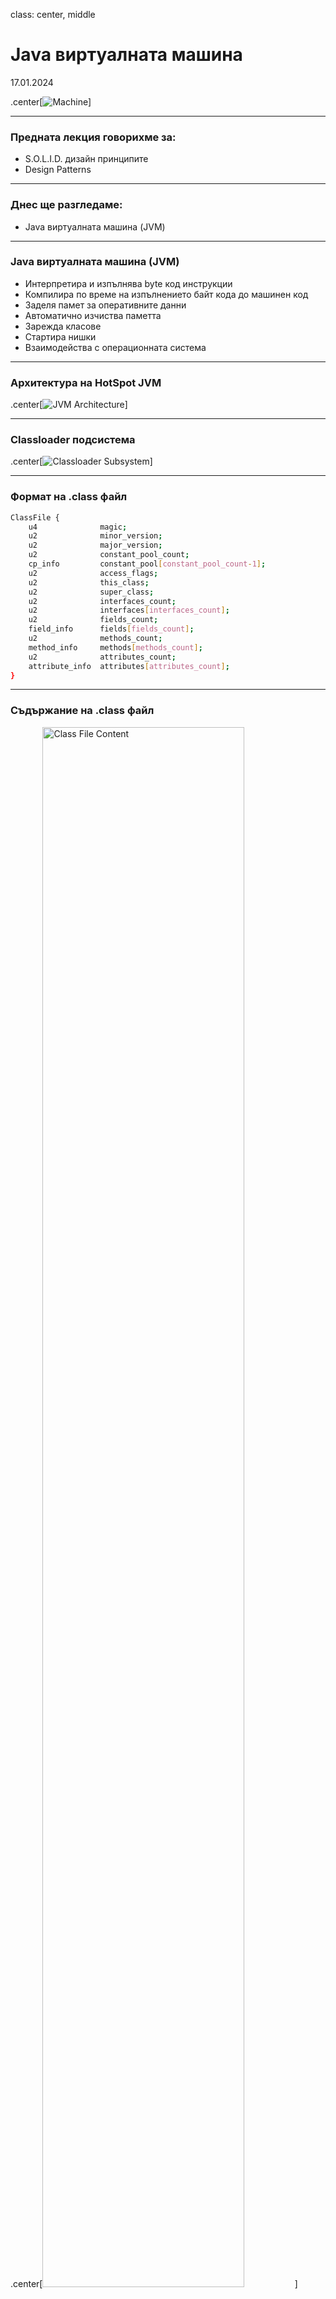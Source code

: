 class: center, middle

# Java виртуалната машина

17.01.2024

.center[![Machine](images/13.1-machine.png)]

---

### Предната лекция говорихме за:

- S.O.L.I.D. дизайн принципите
- Design Patterns

---

### Днес ще разгледаме:

- Java виртуалната машина (JVM)

---

### Java виртуалната машина (JVM)

- Интерпретира и изпълнява byte код инструкции
- Компилира по време на изпълнението байт кода до машинен код
- Заделя памет за оперативните данни
- Автоматично изчиства паметта
- Зарежда класове
- Стартира нишки
- Взаимодейства с операционната система

---

### Архитектура на HotSpot JVM

.center[![JVM Architecture](images/13.2-jvm-overall-architecture.png)]

---

### Classloader подсистема

.center[![Classloader Subsystem](images/13.3-classloader-subsystem.png)]

---

### Формат на .class файл

```bash
ClassFile {
    u4              magic;
    u2              minor_version;
    u2              major_version;
    u2              constant_pool_count;
    cp_info         constant_pool[constant_pool_count-1];
    u2              access_flags;
    u2              this_class;
    u2              super_class;
    u2              interfaces_count;
    u2              interfaces[interfaces_count];
    u2              fields_count;
    field_info      fields[fields_count];
    u2              methods_count;
    method_info     methods[methods_count];
    u2              attributes_count;
    attribute_info  attributes[attributes_count];
}
```

---

### Съдържание на .class файл

.center[<img src="images/13.4-class-file-hex.png" alt="Class File Content" width="80%" height="80%">]

---

### Фази на зареждане на класа

- Зареждане
- Свързване
- Инициализация

---

### Runtime Data подсистема

.center[![Runtime Data Subsystem](images/13.5-runtime-data-subsystem.png)]

---

### Организация на паметта

.center[![Memory Organization](images/13.6-jvm-memory.png)]

---

### Паметта по време на изпълнение на метод

<br>

.center[![Memory During Method Call](images/13.7-memory-during-method-execution.png)]

---

### Execution подсистема

.center[![Execution Subsystem](images/13.8-execution-subsystem.png)]

---

### Execution подсистема

- Създава инстанция на обектите в heap-a
- Инициализира статичните и нестатичните член-данни на обекта
- Добавя и маха stack frames в Java стека
- Актуализира PC регистъра със следващата инструкция за изпълнение
- Поддържа native метод стека
- Брои извикванията на методи и оптимизира най-често извикваните*
- Финализира обекти
- Стартира garbage collection
- Терминира приложението

---

### Just-In-Time (JIT) компилатор

- Стартира се автоматично при наличие на определени обстоятелства, например многократно изпълнение на дадено парче код ("hot spot")
- Генерира машинен код
- Ако компилиран код вика некомпилиран, изпълнението се връща на интерпретатора
- Компилиран код може да бъде де-оптимизиран до интерпретиран
- Изполва runtime profiling данни, за да взима решения за оптимизация

---

### Just-In-Time (JIT) компилатор - оптимизации

- пренареждане на операции
- премахване на проверки за null
- предсказване на вероятния път на разклонение (branch prediction)
- loop unrolling
- inlining на методи
- елиминиране на dead код
- common subexpression elimination
- type specialization
- escape analysis
- ...

---

### Изпълнение на Java програма

1. Parse-ват се параметрите на командната линия
2. Заделя се паметта
3. Прочитат се environment променливите
4. Открива се главният клас (main class)
5. Създава се и се инициализира виртуалната машина
6. Зарежда се главният клас
7. Изпълнява се неговият main метод
8. Когато изпълнението му свърши, се подава връщания от него резултат
9. Унищожава се виртуалната машина

---

class: center, middle

## Garbage Collection

---

### Преди създаването на JVM-a...

- Програмистите сами се грижeли за паметта, която ползват
- и се борили с цял клас от грешки, които могат да бъдат допуснати
- Чрез Garbage Collection (GC), самата JVM се грижи за паметта, която е заделила за нас

---

### Garbage Collection

- Java обектите имат живот...
    - някои дълъг, други кратък
- Те живеят в паметта, която виртуалната машина е запазила (heap)
    - -Xmx:2g
- Какво става като се напълни heap-ът?
- Трябва да изхвърлим "боклука"
- От ефективността на GC зависи responsiveness-ът и throughput-ът на приложението

---

### Garbage Collection

- Не всеки момент е подходящ за GC
- Виртуалната машина се грижи да избере момент, в който е безопасно
- Например, когато не тече заделяне на памет за нови обекти (т.нар. *safe points*)
- Stop-the-world проблем

---

### Кои обекти са "боклук"?

- Обекти, до които никой "жив" обект няма връзка.
- GC процесът гарантира, че никой "жив" обект няма да бъде събран, но няма гаранция, че "умрелите" обекти ще бъдат събрани веднага
- Предизвикателството пред GC е да открие кой обект е "жив"

---

### Reference counting GC

- Ранна и интуитивна техника
- Тези GC следят колко референции сочат към даден обект
- Когато броят им стане 0, паметта веднага се освобождава
- Ползва се в езици като PHP и Perl. Java разчита на по-advanced подходи

---

### Reference counting GC - проблеми

- Oсновната трудност е да се поддържат връзките актуални
- Сложно се справят с циклични референции между обекти

<br>

.center[![Circular Reference](images/13.9-circular-reference.png)]

---

### Tracing GC

- Базират се на идеята, че можем да открием всички активни обекти като вървим по графа от връзки
    - Съставя се начално множество сигурни активни обекти (roots), чрез анализ на регистрите, глобалните полета, статичните полета и други
    - След това се обхожда всичко, свързано с root обектите, и се отбелязва като активно
    - Останала заета неотбелязана памет се освобождава

.center[<img src="images/13.10-tracing-gc.png" alt="Tracing GC" width="40%" height="40%">]

---

### Tracing GC

- Предимство: справят се лесно с циклични структури
- Недостатък: фазата на отбелязване предизвиква изчакване (stop-the-world)
- Най-популярния избор за подход при имплементация на GC
- Използват се широко и са доказани в продуктивни условия

---

### Техники за tracing GC

- Mark-sweep-compact
- Mark-copy

---

### Mark-sweep-compact GC

- Състои се от три фази:
    - Mark: отбелязва с по един bit всички активни обекти, обикаляйки heap-a по референциите
    - Sweep: обикаля целия heap и паметта, която не е отбелязана, може да се ползва (freelists)
    - Compact: паметта се дефрагментира

.center[<img src="images/13.11-mark-sweep-compact-gc.png" alt="Mark Sweep Compact GC" width="40%" height="40%">]

---

### Mark-sweep-compact GC

- Mark фазата е зависима от количеството активни обекти в heap-a
- Sweep фазата е зависима от размера на целия heap
- Тъй като GC чака и двете да приключат, това би могло да доведе до сериозни паузи
- Истинското предизвикателство обаче не е garbage collection-ът, а фрагментацията на паметта и нуждата от compaction
    - обектите се местят в паметта, за да се освободят по-големи парчета памет
    - stop-the-world операция ⇨ влияе на performance-a
    - Колкото по-популярен е даден обект, толкова по-голяма e паузата, защото трябва да се update-нат всички референции към всеки преместен обект

---

### Mark-copy GC

- Heap-ът се разделя на две равни половини: "from" и "to"
- Текущият "to" регион се държи винаги напълно празен
- Всички заделяния на памет се случват във "from" региона, докато не се запълни
- При стартиране на GC:
    - обхождат се всички достижими обекти
    - всички достигнати (т.е. живи) обекти се местят от "from" региона в "to"
    - после GC обръща ролите на "from" и "to" регионите

.center[![Copying GC](images/13.14-copying-gc.png)]

---

### Mark-copy GC

- Предимства
    - обектите са компактни: няма фрагментация
    - при GC се обхождат само "живите" обекти, които в общия случай са малка част от всички обекти
- Недостатъци
    - stop-the-world
    - неефикасни откъм памет

---

### Generational GC

- Повечето обекти умират... млади (*Generational Hypothesis of Garbage Collection*)
- Heap-ът се разделя на части (*генерации*) - най-често две (*young* и *old*)
- Обектите преминават от младото към старото поколение, ако са оцелели след определено време или брой GCs
- Времето за GC на младата генерация е по-кратко, защото тя обикновено е много по-малка 

---

### GC в Java

- Two-region GC
    - Серийни
    - Паралелни
    - Concurrent Mark-Sweep (CMS)
- Multi-region GC
    - Garbage First

---

### Serial, Parallel & Concurrent Mark-Sweep GC

.center[<img src="images/13.16-serial-parallel-concurrent-gc.png" alt="Serial Parallel CMS GC" width="80%" height="80%">]

---

### Фактори за избор на GC

- throughput
- latency
- footprint

---

### Two-region GC

- Паметта е разделена на два региона: *Young* и *Old* (*Tenured*)
- *Young* регионът има три части: *Eden* и два (еднакви) *Survivor* области
- Нови обекти се създават в *Еden* space-а
- Когато *Eden* се напълни, обектите отиват в празния *Survivor* space
- Когато *Survivor* се напълни, оцелелите обекти се "promote"-ват (преместват в *Tenured*)

<br>

.center[![Two Region GC](images/13.15-two-region-gc.png)]

---

### Two-region GC

- Отделните региони могат да ползват различен GC алгоритъм
  - Mark-copy GC за *Young*, Mark-sweep-compact за *Tenured*
      - В следствие, *Eden* е напълно компактен регион и заделянето на нова памет става изключително бързо (значително по-бързо, отколкото в С например)

---

### Serial two-region GC

- Най-простият
    - `-XX:+UseSerialGC`
- Copy collector за *Young* и *Mark-sweep-compact* за *Tenured*
- Подходящ за машини с едно CPU

---

### Parallel two-region GC

- Наричат се още *Throughput*
    - `-XX:+UseParallelGC`
- Mark-copy collector за *Young* и Mark-sweep-compact за *Tenured*
- Неподходящо за приложения, чувствителни към време за връщане на отговор

---

### Multi-region GC

- Heap-ът се разделя на множество парчета с еднакъв размер, всеки заемащ последователен регион от паметта
- На някои множества от парчета се присвояват еднакви роли (*Eden*, *Survivor*, *Old*), но няма фиксиран размер за тях

.center[![Multi Region GC](images/13.17-multi-region-gc.png)]

---

### G1 (Garbage First) GC

- Default от Java 9 натам
    - `-XX:+UseG1GC`
- Подходящ за многопроцесорни машини и големи обеми памет

---

### Z Garbage Collector (ZGC)

- един от най-новите GC: експериментален от JDK 11, продуктивен от JDK 15
- scalable и low-latency
- извършва всички скъпи операции concurrently, без спиране на application нишките
- подходящ е за приложения, изискващи ниско latency (паузи под 10 ms) и/или използват много голям heap (терабайти)
- `-XX:+UseZGC`

---

## Въпроси?

---

## Оттук накъде?

.center[![Duke Thinking](images/13.18-duke-thinking.png)]

---

.center[![Where To Now](images/13.19-where-to-now.png)]

---

### Java екосистемата

- Java се разработва отворено в [OpenJDK](https://openjdk.java.net/) проекта
- Дефинирането на всички спецификации става през т.нар. Java Community Process
- JDK не е всичко
  - Open Source обществата играят голяма роля в екосистемата на Java
    - Eclipse - 375+ проекта, основно Java
    - Apache - 340+ проекта, не само Java

---

### Включи се и ти!

- Стани член на BGJUG (http://jug.bg)
- Участвай в Java събития: meetups, конференции, семинари
- Допринасяй към развитието на Java езика и платформата

<br>

.center[![BGJUG](images/13.20-bgjug.png)]

---

## На добър час!

.center[<img src="images/13.21-goodbye.png" alt="Goodbye" width="70%" height="70%">]

---

## Въпроси

.font-xl[.ri-github-fill.icon-inline[[fmi/java-course](https://github.com/fmi/java-course)]]

.font-xl[.ri-youtube-fill.icon-inline[[MJT2024](https://www.youtube.com/playlist?list=PLew34f6r0Pxyldqe31Txob2V3M3m1MKCn)]]
